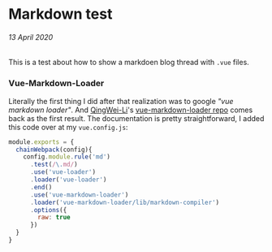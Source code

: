 # Markdown test
###### 13 April 2020


This is a test about how to show a markdoen blog thread with `.vue` files.

### Vue-Markdown-Loader
Literally the first thing I did after that realization was to google _"vue markdown loader"_. And [QingWei-Li](https://github.com/QingWei-Li)'s [vue-markdown-loader repo](https://github.com/QingWei-Li/vue-markdown-loader) comes back as the first result. The documentation is pretty straightforward, I added this code over at my `vue.config.js`:

```javascript
module.exports = {
  chainWebpack(config){
    config.module.rule('md')
      .test(/\.md/)
      .use('vue-loader')
      .loader('vue-loader')
      .end()
      .use('vue-markdown-loader')
      .loader('vue-markdown-loader/lib/markdown-compiler')
      .options({
        raw: true
      })
  }
}
```